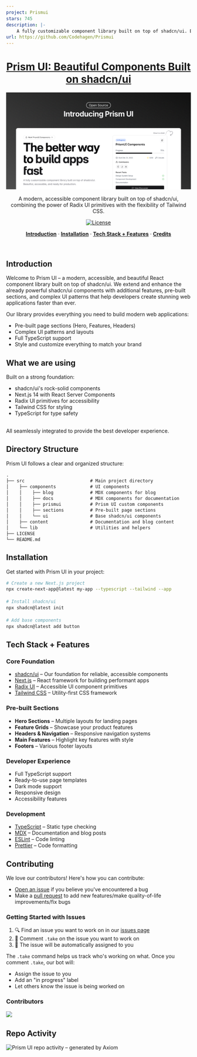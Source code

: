 ```yaml
---
project: Prismui
stars: 745
description: |-
    A fully customizable component library built on top of shadcn/ui. Beautiful, accessible, and ready for production.
url: https://github.com/Codehagen/Prismui
---
```


<a href="https://prismui.com">
  <h1 align="center">Prism UI: Beautiful Components Built on shadcn/ui</h1>
</a>

<p align="center">
  <img width="1200" alt="Prism UI Components" src="https://raw.githubusercontent.com/Codehagen/Prismui/main/public/static_og.png">
</p>

<p align="center">
  A modern, accessible component library built on top of shadcn/ui, combining the power of Radix UI primitives with the flexibility of Tailwind CSS.
</p>

<p align="center">
  <a href="https://github.com/Codehagen/Prismui/blob/main/LICENSE.md">
    <img src="https://img.shields.io/github/license/Codehagen/Prismui?label=license&logo=github&color=f80&logoColor=fff" alt="License" />
  </a>
</p>

<p align="center">
  <a href="#introduction"><strong>Introduction</strong></a> ·
  <a href="#installation"><strong>Installation</strong></a> ·
  <a href="#tech-stack--features"><strong>Tech Stack + Features</strong></a> ·
  <a href="#contributing"><strong>Credits</strong></a>
</p>
<br/>

## Introduction

Welcome to Prism UI – a modern, accessible, and beautiful React component library built on top of shadcn/ui. We extend and enhance the already powerful shadcn/ui components with additional features, pre-built sections, and complex UI patterns that help developers create stunning web applications faster than ever.

Our library provides everything you need to build modern web applications:
- Pre-built page sections (Hero, Features, Headers)
- Complex UI patterns and layouts
- Full TypeScript support
- Style and customize everything to match your brand

## What we are using

Built on a strong foundation:
- shadcn/ui's rock-solid components
- Next.js 14 with React Server Components
- Radix UI primitives for accessibility
- Tailwind CSS for styling
- TypeScript for type safety
<br/>
All seamlessly integrated to provide the best developer experience.

## Directory Structure

Prism UI follows a clear and organized structure:

    .
    ├── src                         # Main project directory
    │    ├── components             # UI components
    │    │    ├── blog              # MDX components for blog
    │    │    ├── docs              # MDX components for documentation
    │    │    ├── prismui           # Prism UI custom components
    │    │    ├── sections          # Pre-built page sections
    │    │    └── ui                # Base shadcn/ui components
    │    ├── content                # Documentation and blog content
    │    └── lib                    # Utilities and helpers
    ├── LICENSE
    └── README.md

## Installation

Get started with Prism UI in your project:

```bash
# Create a new Next.js project
npx create-next-app@latest my-app --typescript --tailwind --app

# Install shadcn/ui
npx shadcn@latest init

# Add base components
npx shadcn@latest add button
```

## Tech Stack + Features

### Core Foundation

- [shadcn/ui](https://ui.shadcn.com/) – Our foundation for reliable, accessible components
- [Next.js](https://nextjs.org/) – React framework for building performant apps
- [Radix UI](https://www.radix-ui.com/) – Accessible UI component primitives
- [Tailwind CSS](https://tailwindcss.com/) – Utility-first CSS framework

### Pre-built Sections

- **Hero Sections** – Multiple layouts for landing pages
- **Feature Grids** – Showcase your product features
- **Headers & Navigation** – Responsive navigation systems
- **Main Features** – Highlight key features with style
- **Footers** – Various footer layouts

### Developer Experience

- Full TypeScript support
- Ready-to-use page templates
- Dark mode support
- Responsive design
- Accessibility features

### Development

- [TypeScript](https://www.typescriptlang.org/) – Static type checking
- [MDX](https://mdxjs.com/) – Documentation and blog posts
- [ESLint](https://eslint.org/) – Code linting
- [Prettier](https://prettier.io/) – Code formatting

## Contributing

We love our contributors! Here's how you can contribute:

- [Open an issue](https://github.com/Codehagen/Prismui/issues) if you believe you've encountered a bug
- Make a [pull request](https://github.com/Codehagen/Prismui/pull) to add new features/make quality-of-life improvements/fix bugs

### Getting Started with Issues

1. 🔍 Find an issue you want to work on in our [issues page](https://github.com/Codehagen/Prismui/issues)
2. 💬 Comment `.take` on the issue you want to work on
3. 🎉 The issue will be automatically assigned to you

The `.take` command helps us track who's working on what. Once you comment `.take`, our bot will:
- Assign the issue to you
- Add an "in progress" label
- Let others know the issue is being worked on

### Contributors

<a href="https://github.com/Codehagen/Prismui/graphs/contributors">
  <img src="https://contrib.rocks/image?repo=Codehagen/Prismui" />
</a>

## Repo Activity

![Prism UI repo activity – generated by Axiom](https://repobeats.axiom.co/api/embed/5a13361b4d4df705e2ac0af6bb734bdba5866031.svg "Repobeats analytics image")

